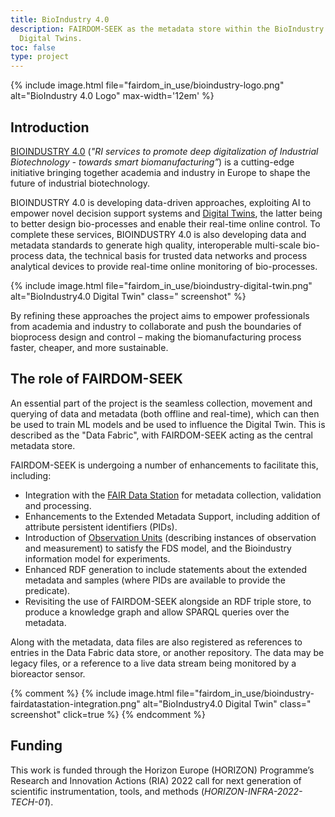 ```yaml
---
title: BioIndustry 4.0
description: FAIRDOM-SEEK as the metadata store within the BioIndustry 4.0 Data Fabric, supporting decision support systems and
  Digital Twins. 
toc: false
type: project
---
```


{% include image.html file="fairdom_in_use/bioindustry-logo.png" alt="BioIndustry 4.0 Logo" max-width='12em' %}

## Introduction

[BIOINDUSTRY 4.0](https://www.bioindustry4.eu/) (_"RI services to promote deep digitalization of Industrial Biotechnology - towards smart
biomanufacturing”_) is a cutting-edge initiative bringing together academia and industry in Europe to shape the future
of industrial biotechnology.

BIOINDUSTRY 4.0 is developing data-driven approaches, exploiting AI to empower novel decision support systems and
[Digital Twins](https://en.wikipedia.org/wiki/Digital_twin), the latter being to better design bio-processes and enable their real-time online control. To complete these
services, BIOINDUSTRY 4.0 is also developing data and metadata standards to generate high quality, interoperable
multi-scale bio-process data, the technical basis for trusted data networks and process analytical devices to provide
real-time online monitoring of bio-processes.

{% include image.html file="fairdom_in_use/bioindustry-digital-twin.png" alt="BioIndustry4.0 Digital Twin" class="
screenshot" %}

By refining these approaches the project aims to empower professionals from academia and industry to collaborate and
push the boundaries of bioprocess design and control – making the biomanufacturing process faster, cheaper, and more
sustainable.

## The role of FAIRDOM-SEEK

An essential part of the project is the seamless collection, movement and querying of data and metadata (both offline
and real-time), which can then be used to train
ML models and be used to influence the Digital Twin. This is described as the "Data Fabric", with FAIRDOM-SEEK acting as
the central metadata store.

FAIRDOM-SEEK is undergoing a number of enhancements to facilitate this, including:

* Integration with the [FAIR Data Station](https://fairds.fairbydesign.nl/) for metadata collection, validation and
  processing.
* Enhancements to the Extended Metadata Support, including addition of attribute persistent identifiers (PIDs).
* Introduction
  of [Observation Units](https://docs.fairbydesign.nl/docs/fairdatastation/template.html#observation-unit) (describing
  instances of observation and measurement) to satisfy the FDS model, and the Bioindustry information model for experiments.
* Enhanced RDF generation to include statements about the extended metadata and samples (where PIDs are available to
  provide the predicate).
* Revisiting the use of FAIRDOM-SEEK alongside an RDF triple store, to produce a knowledge graph and allow SPARQL queries over
  the metadata.

Along with the metadata, data files are also registered as references to entries in the Data Fabric data store, or another
repository. The data may be legacy files, or a reference to a live data stream being monitored by a bioreactor sensor.

{% comment %}
{% include image.html file="fairdom_in_use/bioindustry-fairdatastation-integration.png" alt="BioIndustry4.0 Digital Twin" class="
screenshot" click=true %}
{% endcomment %}

## Funding

This work is funded through the Horizon Europe (HORIZON) Programme’s Research and Innovation Actions (RIA) 2022 call for
next generation of scientific instrumentation, tools, and methods (_HORIZON-INFRA-2022-TECH-01_).

